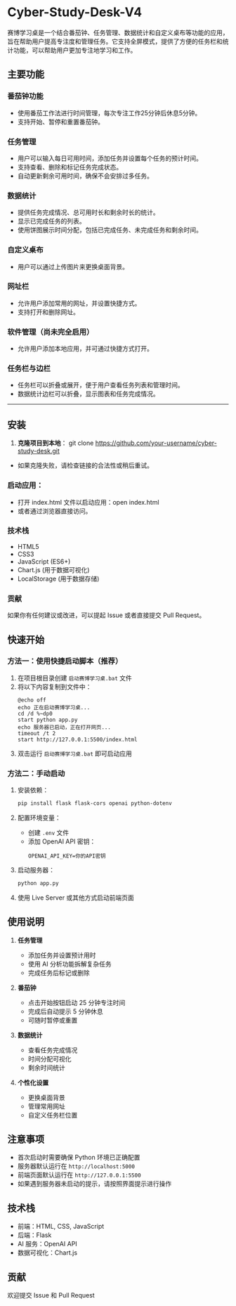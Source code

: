 # Cyber-Study-Desk-V4
赛博学习桌是一个结合番茄钟、任务管理、数据统计和自定义桌布等功能的应用，旨在帮助用户提高专注度和管理任务。它支持全屏模式，提供了方便的任务栏和统计功能，可以帮助用户更加专注地学习和工作。

## 主要功能

### 番茄钟功能
- 使用番茄工作法进行时间管理，每次专注工作25分钟后休息5分钟。
- 支持开始、暂停和重置番茄钟。

### 任务管理
- 用户可以输入每日可用时间，添加任务并设置每个任务的预计时间。
- 支持查看、删除和标记任务完成状态。
- 自动更新剩余可用时间，确保不会安排过多任务。

### 数据统计
- 提供任务完成情况、总可用时长和剩余时长的统计。
- 显示已完成任务的列表。
- 使用饼图展示时间分配，包括已完成任务、未完成任务和剩余时间。

### 自定义桌布
- 用户可以通过上传图片来更换桌面背景。

### 网址栏
- 允许用户添加常用的网址，并设置快捷方式。
- 支持打开和删除网址。

### 软件管理（尚未完全启用）
- 允许用户添加本地应用，并可通过快捷方式打开。

### 任务栏与边栏
- 任务栏可以折叠或展开，便于用户查看任务列表和管理时间。
- 数据统计边栏可以折叠，显示图表和任务完成情况。

---

## 安装

1. **克隆项目到本地**：
   git clone https://github.com/your-username/cyber-study-desk.git
   
- 如果克隆失败，请检查链接的合法性或稍后重试。
### 启动应用：
- 打开 index.html 文件以启动应用：open index.html
- 或者通过浏览器直接访问。
### 技术栈
- HTML5
- CSS3
- JavaScript (ES6+)
- Chart.js (用于数据可视化)
- LocalStorage (用于数据存储)
### 贡献
如果你有任何建议或改进，可以提起 Issue 或者直接提交 Pull Request。

## 快速开始

### 方法一：使用快捷启动脚本（推荐）

1. 在项目根目录创建 `启动赛博学习桌.bat` 文件
2. 将以下内容复制到文件中：
   ```batch
   @echo off
   echo 正在启动赛博学习桌...
   cd /d %~dp0
   start python app.py
   echo 服务器已启动，正在打开网页...
   timeout /t 2
   start http://127.0.0.1:5500/index.html
   ```
3. 双击运行 `启动赛博学习桌.bat` 即可启动应用

### 方法二：手动启动

1. 安装依赖：
   ```bash
   pip install flask flask-cors openai python-dotenv
   ```

2. 配置环境变量：
   - 创建 `.env` 文件
   - 添加 OpenAI API 密钥：
     ```
     OPENAI_API_KEY=你的API密钥
     ```

3. 启动服务器：
   ```bash
   python app.py
   ```

4. 使用 Live Server 或其他方式启动前端页面

## 使用说明

1. **任务管理**
   - 添加任务并设置预计用时
   - 使用 AI 分析功能拆解复杂任务
   - 完成任务后标记或删除

2. **番茄钟**
   - 点击开始按钮启动 25 分钟专注时间
   - 完成后自动提示 5 分钟休息
   - 可随时暂停或重置

3. **数据统计**
   - 查看任务完成情况
   - 时间分配可视化
   - 剩余时间统计

4. **个性化设置**
   - 更换桌面背景
   - 管理常用网址
   - 自定义任务栏位置

## 注意事项

- 首次启动时需要确保 Python 环境已正确配置
- 服务器默认运行在 `http://localhost:5000`
- 前端页面默认运行在 `http://127.0.0.1:5500`
- 如果遇到服务器未启动的提示，请按照界面提示进行操作

## 技术栈

- 前端：HTML, CSS, JavaScript
- 后端：Flask
- AI 服务：OpenAI API
- 数据可视化：Chart.js

## 贡献

欢迎提交 Issue 和 Pull Request
